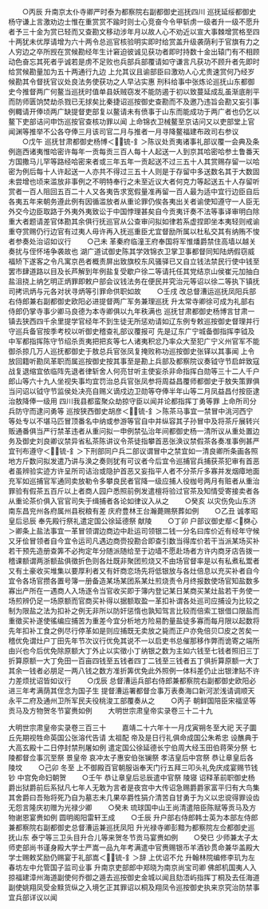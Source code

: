 <!-- { "loadSidebar": true } -->
　　○丙辰  升南京太仆寺卿严时泰为都察院右副都御史巡抚四川  巡抚延绥都御史杨守谦上言激劝边士惟在重赏赏不踰时则士心竞奋今令甲斩虏一级者升一级不愿升者予三十金为赏已轻而又查勘文移动涉年月以故人心不劝近以宣大事棘增赏格至四十两犹未优厚请增为六十两令总巡官核验明实即时给赏盖升级袭荫利于官旗有力之人穷边之卒所觊在赏候勘经年生计窘迫彼诚见获功者即时持数十金出辕门有不相顾动色奋忘其死者乎诚若是虏不足败也兵部兵部覆请如守谦言凡获功不顾升者先即时给赏候勘量加为五十两通行九边  上允其议且谕部臣曰激劝人心尤贵速赏何乃经岁候勘其令督抚官议处良法务使获功之人早沾实惠  刑科给事中张炼论巡抚山东都御史今推督两广何鳌当巡抚时值单县妖贼窃发不能防遏于初以致蔓延成乱虽渐底削平而防师匮饷焚劫杀戮已无捄矣比秦捷诏巡按御史查勘而不及邀乃违旨会勘又妄引事例輙请开俸顷两广缺提督吏部复以鳌请未有偾事于山东而能成功于两广者也仍乞以鳌下吏部诘问申饬巡按官查核功罪以闻  上命锦衣卫械鳌至京诘问又以吏部堂上官闻渊等推举不公各夺俸三月该司官二月与推者一月寻降鳌福建布政司右参议
　　○戊午  巡抚甘肃都御史杨博＜锍-釒＞陈议处贡夷诸事礼部议覆一会典及条例迤西诸夷惟哈密许每年一贡每贡三百人每十人起送一人到京其哈密哈参土鲁番天方国撒马儿罕等路经哈密来者或三年五年一贡起送不过三五十人其赏赐存留一以哈密为例后每十人许起送一人亦共不得过三五十人则是于存留中多送数名其于大数固未尝增也顷来滥放非事例之不明特奉行之未至近议大者何克力等起送五十人存留听赏者一百人阻回五百二十人又各夷告求宽假量准再留一百人最为适中宜行边臣自后各夷五年来朝务遵此例有因循滥放者从重论罪仍俟各夷出关者谕使知遵守一人臣无外交今边臣取路于外夷外夷致讼于中国悖理甚矣自今贡夷讦奏不法等事译审明白除重大者题请差官体勘其余俱行抚巡官从公查审问拟如律若系虚捏即坐本夷轻则戒谕重夺赏赐仍行边官有过夷人毋许再入抚巡重臣尤宜督励所属以杜私交其有纳贿不悛者参奏处治诏如议行
　　○己未  革秦府临潼王府奉国将军惟燔爵禁住高墙以越关奏扰与侄怀埢争袭故也  湖广道试御史陈其学效锦衣卫掌卫事都督同知陆炳假窃威福矫下遂客之令凡寓京邑者概责屏出致旗校东风骚驿已又自立钱法禁民行使中钱至罢市肆道路以目及长芦解到年例盐复受歇户徐二等请托任其党结京山侯崔元加抽白盐沮挠上纳乞明正炳罪即敕户部会议钱法务在便民并究治元等诏以徐二等执下镇抚司拷讯炳与元各对状寻炳等引罪命供职如故
　　○壬戌  改总督漕运巡抚凤阳兵部右侍郎兼右副都御史欧阳必进提督两广军务兼理巡抚  升太常寺卿徐可成为礼部右侍郎仍掌寺事少卿马良德为本寺卿俱以九年秩满也  巡抚甘肃都御史杨博言甘肃一镇去狭西四千余里提学官经年不到生徒无所惩劝请如辽东例专敕巡按御史督理并行守巡兵备官按季考校以听御史稽查礼部议覆报可  先是辽东广宁城备御指挥李钺及中军都指挥陈守节绍杀贡夷把把亥等七人诸夷积忿乃率众大至犯广宁义州官军不能御杀掠几万人巡抚都御史于敖总兵官张凤复掩败称功巡按御史张铎以其事闻  上令放回籍听勘凤革职而属巡按御史按其事至是勘上兵部及都察院议奏钺守节启衅致寇战复退缩宜依临阵先退者律斩舍人何亮甘听主使妄杀非命指挥白勋等三十二人千户郎山等六十九人坐视失事均宜罚治总兵官张凤参将周益昌覆师都御史于敖失策罪俱当问诏以钺守节监侯处决亮自赐义谪戍边卫勋等夺俸半年山等二月凤益昌付按臣逮治敖降俸一级用  四川我县都蛮聚众劫掠守臣以闻并论都指挥丁勇等罪  上命所司分兵防守而逮问勇等  巡按狭西御史胡彦＜锍-釒＞陈茶马事宜一禁冒中洮河西宁等处专以不堪马匹冒顶番名中纳或参游等官自中并纵容其子孙冒中及将茶斤展转兴贩通番俱当严行禁革违者从重问拟一申例禁弘治年间都御史杨一清所议从重处置边务及御史刘良卿议禁异省私茶陈讲议令茶徒指攀首恶张涣议禁假茶各奏准事例甚严宜刊布遵守＜锍-釒＞下刑部同户兵二部议谓冒中之禁宜如一清良卿所条画各照地方斤数问拟发遣乃讲与涣之奏则犹有可议者今后宜令巡捕官兵捕获茶犯审有首恶者虽辨验实迹方许呈所司诘治或隐护首恶又妄指平人者不分茶斤多寡并发烟瘴地面充军如巡捕官军通同卖放勒令多攀良民者官降一级应捕人役枷号两月有赃者从重治罪验有假茶五百斤以上者商人园户悉照前例发遣檀将验过官茶及知情受寄接卖者各从重论茶价俱入官官司失于缉捕者各论如律议入从之
　　○癸亥  以灾伤免山东济南东昌兖州各府属州县税粮有差  庆府豊林王台瀚薨赐祭葬如例
　　○乙丑  诚孝昭皇后忌辰  奉先殿行祭礼遣定国公徐延德祭  献陵
　　○丁卯  户部议御史鄢＜棥心＞卿条上盐法事宜一革冒领谓边商边中赴运司领银二钱一分名曰库价近有经年守候又牙侩冒领者自今宜令运司凡遇边商赍投勘合即查引数当得库价若干当派某场买补若干预先造册查筭不必拘定年分随派随给至于边墙不愿赴场者方许内商牙店告拨一稽课额谓两浙额盐俱徵折色则各灶既非聚团煎烧又不由场官督率是以有私煮私鬻者又有土豪收买堆集以要厚利者又有奸商恋场先将低银放与各灶倍息以充买补者自今宜令各场官攒各置号簿一册备造某场某团系某灶煎烧责令月终报数使场官知盐数多寡出产所在一遇商人入场逐令当官收买即于簿内登记某日某商买某灶盐若干务使一场煎辨仍足一场原额而官商买补得以据额取盈一革扣补谓各处巡司应捕设为比较之制为限盐之法为扣补之例无非所以防奸惩惰也孰知驾言比较而倍索工银借口限盐而重徵买补遂使徭编应捕苦为重差今宜分析地方险易酌量盐徒多寡而每月限以起数将先年扣补工食之例尽行停革如是则应捕既无卖放之毙而正户亦免倍贝□皮之苦矣一稽优免谓灶户丁田先年节次议行优免其说不一以启吏书总催那移作弊而诡寄之端所由兴也今后优免除原额大丁外止以实徵小丁纳银之数为主如六钱至七钱者照旧三丁折算原额一大丁免田一百亩四钱至五钱者四丁二钱至三钱者五丁俱折算原额一大丁其余一钱者必朋足一两八钱之数方准折筭优免此外照例一体科差仍止出银津贴不许力差烦扰诏皆如议行
　　○戊辰  总督漕运兵部右侍郎兼都察院右副都御史欧阳必进三年考满荫其侄念为国子生  提督漕运署都督佥事万表奏海口新河淤浅请调顺天永平二府及通州卫所军民夫役桃浚工部覆奏从之
　　○丙子  朝鲜国陪臣宋福坚等贡马及方物贺冬节宴赉如例
　　大明世宗肃皇帝实录卷三十二十九


大明世宗肃皇帝实录卷三百三十
　　嘉靖二十六年十一月戊寅朔冬至大祀  天子圜丘先期视牲命英国公张溶代告请  太祖配  帝及是日行礼俱命成国公朱希忠  设醮典于大高玄殿十二日停封禁刑屠如例  遣定国公徐延德长宁伯周大经玉田伯蒋荣分祭  七陵都督佥事沉至祭  景皇帝  哀冲太子惠安伯张镧祭  孝洁皇后中宫祭  恭让章皇后各陵坟
　　○己卯  冬至  上不御殿百官朝服诣奉天门行五拜三叩头礼免庆成宴赐节钱钞  中宫免命妇朝贺
　　○壬午  恭让章皇后忌辰遣中官祭  陵寝  诏释革前职御史杨爵出狱爵前后系狱凡七年人无敢为言者是夜宫中大传诏急赐爵爵家富平归有大鸟集其舍爵曰吾殆将死乃自为墓志未几果卒爵性狷介清苦自甘勇于为义以忠谠得罪设齿无怨言隆庆初赠为光禄少卿
　　○癸未  琉球国中山王尚清遣陪臣陈赋等贡马及方物谢恩宴赉如例  圆明阁阳雷轩王成
　　○壬辰  升户部右侍郎韩士英为本部左侍郎兼都察院右副都御史总督漕运兼巡抚凤阳  升光禄寺卿彭黯为都察院左佥都御史巡抚山东  泰宁等三卫头目升合儿等来贺冬节贡马宴赉如例
　　○癸巳  少师兼太子太师吏部尚书谨身殿大学士严嵩一品九年考满遣中官赉赐银币羊酒钞贯命兼华盖殿大学士赐敕奖励仍赐宴于礼部嵩＜锍-釒＞辞  上优诏不允  升翰林院编修李玑为左春坊左中允管国子监司业事  升南京吏部郎中郑晓为南京尚宝司卿  佛郎机国夷人入掠福建漳州海道副使何乔御之遁去巡按御史金城以闻且劾浯屿指挥丁桐及去任海道副使姚翔凤受金黩货纵之入境乞正其罪诏以桐及翔凤令巡按御史执来京究治防禁事宜兵部详议以闻

